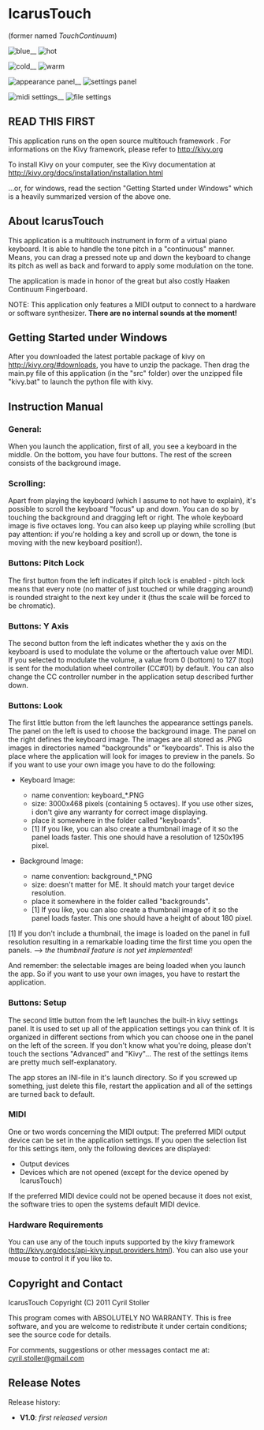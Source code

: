 IcarusTouch
==============

(former named *TouchContinuum*)

![blue](/stocyr/IcarusTouch/graphics/blue.jpg)__
![hot](/stocyr/IcarusTouch/graphics/hot.jpg)

![cold](/stocyr/IcarusTouch/graphics/cold.jpg)__
![warm](/stocyr/IcarusTouch/graphics/warm.jpg)


![appearance panel](/stocyr/IcarusTouch/graphics/appearance_panel.jpg)__
![settings panel](/stocyr/IcarusTouch/graphics/settings_panel.jpg)

![midi settings](/stocyr/IcarusTouch/graphics/midi_settings.jpg)__
![file settings](/stocyr/IcarusTouch/graphics/file_settings.jpg)

READ THIS FIRST
---------------

This application runs on the open source multitouch framework <Kivy>.
For informations on the Kivy framework, please refer to http://kivy.org

To install Kivy on your computer, see the Kivy documentation at
http://kivy.org/docs/installation/installation.html

...or, for windows, read the section "Getting Started under Windows" which is a
heavily summarized version of the above one.


About IcarusTouch
--------------------

This application is a multitouch instrument in form of a virtual piano keyboard.
It is able to handle the tone pitch in a "continuous" manner. Means, you can
drag a pressed note up and down the keyboard to change its pitch as well as
back and forward to apply some modulation on the tone.

The application is made in honor of the great but also costly Haaken Continuum
Fingerboard.

NOTE: This application only features a MIDI output to connect to a hardware or
software synthesizer. **There are no internal sounds at the moment!**


Getting Started under Windows
-----------------------------

After you downloaded the latest portable package of kivy on
http://kivy.org/#downloads, you have to unzip the package. Then drag the main.py
file of this application (in the "src" folder) over the unzipped file "kivy.bat"
to launch the python file with kivy.


Instruction Manual
------------------

### General:

When you launch the application, first of all, you see a keyboard in the middle.
On the bottom, you have four buttons. The rest of the screen consists of the
background image.


### Scrolling:

Apart from playing the keyboard (which I assume to not have to explain), it's
possible to scroll the keyboard "focus" up and down. You can do so by touching
the background and dragging left or right. The whole keyboard image is five
octaves long. You can also keep up playing while scrolling (but pay attention:
if you're holding a key and scroll up or down, the tone is moving with the new
keyboard position!).

### Buttons: Pitch Lock

The first button from the left indicates if pitch lock is enabled - pitch lock
means that every note (no matter of just touched or while dragging around) is
rounded straight to the next key under it (thus the scale will be forced to be
chromatic).


### Buttons: Y Axis

The second button from the left indicates whether the y axis on the keyboard is
used to modulate the volume or the aftertouch value over MIDI. If you selected
to modulate the volume, a value from 0 (bottom) to 127 (top) is sent for the
modulation wheel controller (CC#01) by default. You can also change the CC
controller number in the application setup described further down.


### Buttons: Look

The first little button from the left launches the appearance settings panels.
The panel on the left is used to choose the background image. The panel on the
right defines the keyboard image.
The images are all stored as .PNG images in directories named "backgrounds" or
"keyboards". This is also the place where the application will look for images
to preview in the panels. So if you want to use your own image you have to do
the following:

* Keyboard Image:
  * name convention: keyboard_*.PNG
  * size: 3000x468 pixels (containing 5 octaves). If you use other sizes, i
    don't give any warranty for correct image displaying.
  * place it somewhere in the folder called "keyboards".
  * [1] If you like, you can also create a thumbnail image of it so the panel
    loads faster. This one should have a resolution of 1250x195 pixel.

* Background Image:
  * name convention: background_*.PNG
  * size: doesn't matter for ME. It should match your target device resolution.
  * place it somewhere in the folder called "backgrounds".
  * [1] If you like, you can also create a thumbnail image of it so the panel
    loads faster. This one should have a height of about 180 pixel.

[1] If you don't include a thumbnail, the image is loaded on the panel in full
resolution resulting in a remarkable loading time the first time you open the
panels. --> *the thumbnail feature is not yet implemented!*

And remember: the selectable images are being loaded when you launch the app.
So if you want to use your own images, you have to restart the application.


### Buttons: Setup

The second little button from the left launches the built-in kivy settings
panel. It is used to set up all of the application settings you can think of.
It is organized in different sections from which you can choose one in the panel
on the left of the screen.
If you don't know what you're doing, please don't touch the sections "Advanced"
and "Kivy"...
The rest of the settings items are pretty much self-explanatory.

The app stores an INI-file in it's launch directory. So if you screwed up
something, just delete this file, restart the application and all of the
settings are turned back to default.


### MIDI

One or two words concerning the MIDI output: The preferred MIDI output device
can be set in the application settings. If you open the selection list for this
settings item, only the following devices are displayed:

* Output devices
* Devices which are not opened (except for the device opened by IcarusTouch)

If the preferred MIDI device could not be opened because it does not exist, the
software tries to open the systems default MIDI device.


### Hardware Requirements

You can use any of the touch inputs supported by the kivy framework
(http://kivy.org/docs/api-kivy.input.providers.html). You can also use your
mouse to control it if you like to.


Copyright and Contact
---------------------

IcarusTouch Copyright (C) 2011 Cyril Stoller

This program comes with ABSOLUTELY NO WARRANTY. This is free software,
and you are welcome to redistribute it under certain conditions;
see the source code for details.

For comments, suggestions or other messages contact me at:
cyril.stoller@gmail.com


Release Notes
-------------

Release history:

* **V1.0**: *first released version*


